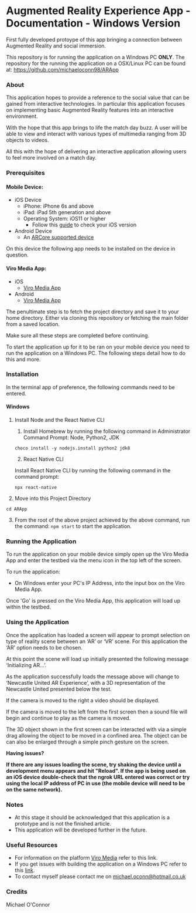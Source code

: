 # Augmented Reality Experience App - Documentation - Windows Version
First fully developed protoype of this app bringing a connection between Augmented Reality and social immersion. 

This repository is for running the application on a Windows PC **ONLY**. The repository for the running the application on a OSX/Linux PC can be found at: https://github.com/michaeloconn98/ARApp

### About 
This application hopes to provide a reference to the social value that can be gained from interactive technologies. In particular this application focuses on implementing basic Augmented Reality features into an interactive environment. 

With the hope that this app brings to life the match day buzz. A user will be able to view and interact with various types of multimedia ranging from 3D objects to videos. 

All this with the hope of delivering an interactive application allowing users to feel more involved on a match day.

### Prerequisites

#### Mobile Device:
* iOS Device
  * iPhone: iPhone 6s and above
  * iPad: iPad 5th generation and above
  * Operating System: iOS11 or higher 
    * Follow this [guide](https://support.apple.com/en-us/HT201685) to check your iOS version 
* Android Device
  * An [ARCore supported device](https://developers.google.com/ar/discover/supported-devices)
  
On this device the following app needs to be installed on the device in question.

#### Viro Media App:
* iOS
  * [Viro Media App](https://apps.apple.com/us/app/viro-media/id1163100576)
* Android
  * [Viro Media App](https://play.google.com/store/apps/details?id=com.viromedia.viromedia)

The penultimate step is to fetch the project directory and save it to your home directory. Either via cloning this repository or fetching the main folder from a saved location.

Make sure all these steps are completed before continuing.

To start the application up for it to be ran on your mobile device you need to run the application on a Windows PC. The following steps detail how to do this and more.

### Installation
In the terminal app of preference, the following commands need to be entered. 

#### Windows

1. Install Node and the React Native CLI
    1. Install Homebrew by running the following command in Administrator Command Prompt: Node, Python2, JDK 
    ```
    choco install -y nodejs.install python2 jdk8
    ```
    2. React Native CLI
    
    Install React Native CLI by running the following command in the command prompt:
    ```
    npx react-native 
    ``` 
2. Move into this Project Directory
```
cd ARApp
```
3. From the root of the above project achieved by the above command, run the command: ```npm start``` to start the     application.

### Running the Application
To run the application on your mobile device simply open up the Viro Media App and enter the testbed via the menu icon in the top left of the screen.

To run the application:
* On Windows enter your PC's IP Address, into the input box on the Viro Media App.

Once 'Go' is pressed on the Viro Media App, this application will load up within the testbed.

### Using the Application
Once the application has loaded a screen will appear to prompt selection on type of reality scene between an ‘AR’ or ‘VR’ scene. For this application the ‘AR’ option needs to be chosen. 

At this point the scene will load up initially presented the following message ‘Initializing AR...’.

As the application successfully loads the message above will change to ‘Newcastle United AR Experience’, with a 3D representation of the Newcastle United presented below the test.

If the camera is moved to the right a video should be displayed.

If the camera is moved to the left from the first screen then a sound file will begin and continue to play as the camera is moved. 

The 3D object shown in the first screen can be interacted with via a simple drag allowing the object to be moved in a confined area. The object can be can also be enlarged through a simple pinch gesture on the screen.  

**Having issues?**

**If there are any issues loading the scene, try shaking the device until a development menu appears and hit "Reload". If the app is being used on an iOS device double-check that the ngrok URL entered was correct or try using the local IP address of PC in use (the mobile device will need to be on the same network).**

### Notes
* At this stage it should be acknowledged that this application is a prototype and is not the finished article.
* This application will be developed further in the future.

### Useful Resources
* For information on the platform [Viro Media](https://docs.viromedia.com/docs/viro-platform-overview) refer to this link.
* If you get issues with building the application on a Windows PC refer to this [link](http://reactnative.dev/docs/environment-setup).
* To contact myself please contact me on michael.oconn@hotmail.co.uk

### Credits
Michael O'Connor
